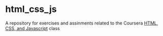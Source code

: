 # html_css_js

A repository for exercises and assinments related to the Coursera [HTML, CSS, and  Javascript](https://www.coursera.org/learn/html-css-javascript-for-web-developers/home/welcome) class
